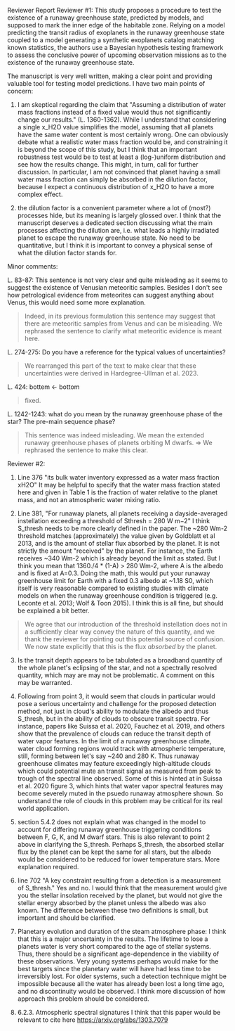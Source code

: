 
Reviewer Report
Reviewer #1:
This study proposes a procedure to test the existence of a runaway greenhouse state, predicted by models, and supposed to mark the inner edge of the habitable zone. Relying on a model predicting the transit radius of exoplanets in the runaway greenhouse state coupled to a model generating a synthetic exoplanets catalog matching known statistics, the authors use a Bayesian hypothesis testing framework to assess the conclusive power of upcoming observation missions as to the existence of the runaway greenhouse state.

The manuscript is very well written, making a clear point and providing valuable tool for testing model predictions. I have two main points of concern:

1) I am skeptical regarding the claim that "Assuming a distribution of water mass fractions instead of a fixed value would thus not significantly change our results." (L. 1360-1362). While I understand that considering a single x_H2O value simplifies the model, assuming that all planets have the same water content is most certainly wrong. One can obviously debate what a realistic water mass fraction would be, and constraining it is beyond the scope of this study, but I think that an important robustness test would be to test at least a (log-)uniform distribution and see how the results change. This might, in turn, call for further discussion. In particular, I am not convinced that planet having a small water mass fraction can simply be absorbed in the dilution factor, because I expect a continuous distribution of x_H2O to have a more complex effect.

2) the dilution factor is a convenient parameter where a lot of (most?) processes hide, but its meaning is largely glossed over. I think that the manuscript deserves a dedicated section discussing what the main processes affecting the dilution are, i.e. what leads a highly irradiated planet to escape the runaway greenhouse state. No need to be quantitative, but I think it is important to convey a physical sense of what the dilution factor stands for.

Minor comments:

L. 83-87: This sentence is not very clear and quite misleading as it seems to suggest the existence of Venusian meteoritic samples. Besides I don't see how petrological evidence from meteorites can suggest anything about Venus, this would need some more explanation.
> Indeed, in its previous formulation this sentence may suggest that there are meteoritic samples from Venus and can be misleading. We rephrased the sentence to clarify what meteoritic evidence is meant here.
 
L. 274-275: Do you have a reference for the typical values of uncertainties?
> We rearranged this part of the text to make clear that these uncertainties were derived in Hardegree-Ullman et al. 2023.

L. 424: bottem <- bottom
> fixed.

L. 1242-1243: what do you mean by the runaway greenhouse phase of the star? The pre-main sequence phase?
> This sentence was indeed misleading. We mean the extended runaway greenhouse phases of planets orbiting M dwarfs. => We rephrased the sentence to make this clear.

Reviewer #2:
1) Line 376 "its bulk water inventory expressed as a water mass fraction xH2O"
It may be helpful to specify that the water mass fraction stated here and given in Table 1 is the fraction of water relative to the planet mass, and not an atmospheric water mixing ratio.

2) Line 381, "For runaway planets, all planets receiving a dayside-averaged instellation exceeding a threshold of Sthresh = 280 W m−2"
I think S_thresh needs to be more clearly defined in the paper. The ~280 Wm-2 threshold matches (approximately) the value given by Goldblatt et al 2013, and is the amount of stellar flux absorbed by the planet. It is not strictly the amount "received" by the planet. For instance, the Earth receives ~340 Wm-2 which is already beyond the limit as stated. But I think you mean that 1360./4 * (1-A) > 280 Wm-2, where A is the albedo and is fixed at A=0.3. Doing the math, this would put your runaway greenhouse limit for Earth with a fixed 0.3 albedo at ~1.18 S0, which itself is very reasonable compared to existing studies with climate models on when the runaway greenhouse condition is triggered (e.g. Leconte et al. 2013; Wolf & Toon 2015). I think this is all fine, but should be explained a bit better.
> We agree that our introduction of the threshold instellation does not in a sufficiently clear way convey the nature of this quantity, and we thank the reviewer for pointing out this potential source of confusion. 
> We now state explicitly that this is the flux *absorbed* by the planet. 

3) Is the transit depth appears to be tabulated as a broadband quantity of the whole planet's eclipsing of the star, and not a spectrally resolved quantity, which may are may not be problematic. A comment on this may be warranted.

4) Following from point 3, it would seem that clouds in particular would pose a serious uncertainty and challenge for the proposed detection method, not just in cloud's ability to modulate the albedo and thus S_thresh, but in the ability of clouds to obscure transit spectra. For instance, papers like Suissa et al. 2020, Fauchez et al. 2019, and others show that the prevalence of clouds can reduce the transit depth of water vapor features. In the limit of a runaway greenhouse climate, water cloud forming regions would track with atmospheric temperature, still, forming between let's say ~240 and 280 K. Thus runaway greenhouse climates may feature exceedingly high-altitude clouds which could potential mute an transit signal as measured from peak to trough of the spectral line observed. Some of this is hinted at in Suissa et al. 2020 figure 3, which hints that water vapor spectral features may become severely muted in the psuedo runaway atmosphere shown. So understand the role of clouds in this problem may be critical for its real world application.

5) section 5.4.2 does not explain what was changed in the model to account for differing runaway greenhouse triggering conditions between F, G, K, and M dwarf stars. This is also relevant to point 2 above in clarifying the S_thresh. Perhaps S_thresh, the absorbed stellar flux by the planet can be kept the same for all stars, but the albedo would be considered to be reduced for lower temperature stars. More explanation required.

6) line 702 "A key constraint resulting from a detection is a measurement of S_thresh."
Yes and no. I would think that the measurement would give you the stellar insolation received by the planet, but would not give the stellar energy absorbed by the planet unless the albedo was also known. The difference between these two definitions is small, but important and should be clarified.

7) Planetary evolution and duration of the steam atmosphere phase:
I think that this is a major uncertainty in the results. The lifetime to lose a planets water is very short compared to the age of stellar systems. Thus, there should be a significant age-dependence in the viability of these observations. Very young systems perhaps would make for the best targets since the planetary water will have had less time to be irreversibly lost. For older systems, such a detection technique might be impossible because all the water has already been lost a long time ago, and no discontinuity would be observed. I think more discussion of how approach this problem should be considered.

8) 6.2.3. Atmospheric spectral signatures
I think that this paper would be relevant to cite here https://arxiv.org/abs/1303.7079

